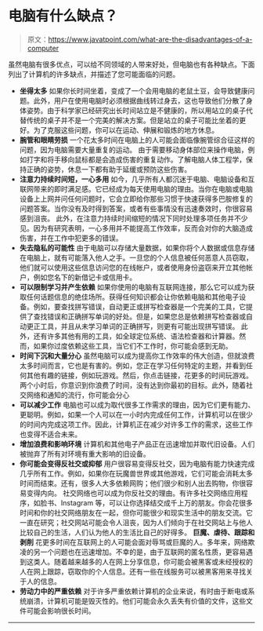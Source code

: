 # 电脑有什么缺点？

> 原文：<https://www.javatpoint.com/what-are-the-disadvantages-of-a-computer>

虽然电脑有很多优点，可以给不同领域的人带来好处，但电脑也有各种缺点。下面列出了计算机的许多缺点，并描述了您可能面临的问题。

*   **坐得太多**
    如果你长时间坐着，变成了一个会用电脑的老鼠土豆，会导致健康问题。此外，用户在使用电脑时必须根据曲线转过身去，这也导致他们分散了身体姿势。由于科学家已经研究出长时间站立是不健康的，所以用站立的桌子代替传统的桌子并不是一个完美的解决方案。但是站立的桌子可能比坐着的更好。为了克服这些问题，你可以在运动、伸展和锻炼的地方休息。
*   **腕管和眼睛劳损**
    一个花太多时间在电脑上的人可能会面临像腕管综合征这样的问题，因为电脑需要大量重复的运动。
    由于需要移动身体部位来操作电脑，例如打字和将手移向鼠标都是会造成伤害的重复动作。了解电脑人体工程学，保持正确的姿势，休息一下都有助于延缓或预防这些伤害。
*   **注意力持续时间短，一心多用**
    如今，几乎所有人都沉迷于电脑、电脑设备和互联网带来的即时满足感。它已经成为每天使用电脑的理由。当你在电脑或电脑设备上上网并问任何问题时，它会立即给你那些习惯于快速获得多巴胺修复的问题答案。当你没有及时得到答案，或者有些事情没有迅速奏效时，你很容易感到沮丧。
    此外，在注意力持续时间缩短的情况下同时处理多项任务并不少见。因为有研究表明，一心多用并不能提高工作效率，反而会对你的大脑造成伤害，并在工作中犯更多的错误。
*   **失去隐私的可能性**
    由于电脑可以存储大量数据，如果你将个人数据或信息存储在电脑上，就有可能落入他人之手。一旦您的个人信息被任何恶意人员窃取，他们就可以使用这些信息访问您的在线帐户，或者使用身份盗窃来开立其他帐户，例如您名下的新借记卡或信用卡。
*   **可以限制学习并产生依赖**
    如果你使用的电脑有互联网连接，那么它可以成为获取任何话题信息的绝佳场所。获得任何知识都会让你依赖电脑和其他电子设备。例如，要查找拼写错误，自动更正或拼写检查器是一个完美的工具，它提供了查找错误和正确拼写单词的好处。但是，如果您总是依赖拼写检查器或自动更正工具，并且从未学习单词的正确拼写，则更有可能出现拼写错误。
    此外，还有许多其他有用的工具，如全球定位系统、语法检查器和计算器。然而，如果你过度依赖这些工具，当它们不工作时，你可能会感到无助。
*   **时间下沉和大量分心**
    虽然电脑可以成为提高你工作效率的伟大创造，但就浪费太多时间而言，它也是有害的。例如，您正在学习任何特定的主题，并看到任何其他有趣的链接，例如玩游戏。然后，你点击链接，花更多的时间玩游戏。两个小时后，你意识到你浪费了时间，没有达到你最初的目标。此外，随着社交网络和通知的流行，你可能会分心
*   **可以减少工作**
    电脑也可以成为取代很多工作需求的理由，因为它们更有能力、更聪明。例如，如果一个人可以在一小时内完成任何工作，计算机可以在很少的时间内完成这项工作。因此，计算机正在减少对许多工作的需求，这些工作也变得不适合未来。
*   **增加浪费和影响环境**
    计算机和其他电子产品正在迅速增加并取代旧设备。人们被抛弃了所有对环境有重大影响的旧设备。
*   **你可能会变得反社交或抑郁**
    用户很容易变得反社交，因为电脑有能力快速完成几乎所有工作。例如，如果你在玩魔兽世界或其他游戏，它们可能会消耗太多时间而结束。还有，很多人大多依赖网购；他们很少和别人出去购物，你很容易变得内向。
    社交网络也可以成为你反社交的理由。有许多社交网络应用程序，如脸书、Instagram 等，可以让你选择结交成千上万的朋友。你会花很多时间和你的社交网络朋友在一起，但你可能很少和现实生活中的朋友交流。它一直在研究；社交网站可能会令人沮丧，因为人们倾向于在社交网站上与他人比较自己的生活，人们认为他人的生活比自己的好得多。
    **巨魔、虐待、跟踪和剥削**
    花更多时间在互联网上的人可能会面对辱骂或巨魔的人。多年来，网络欺凌的另一个问题也在迅速增加。不幸的是，由于互联网的匿名性质，更容易遇到这类人。随着越来越多的人在网上分享信息，你可能会被黑客或未经授权的人在网上跟踪，窃取你的个人信息。还有一些在线服务可以被黑客用来寻找关于人的信息。
*   **劳动力中的严重依赖**
    对于许多严重依赖计算机的企业来说，有时由于断电或系统崩溃，计算机可能是毁灭性的。他们可能会永久丢失有价值的文件，这些文件可能会影响很长时间。

* * *